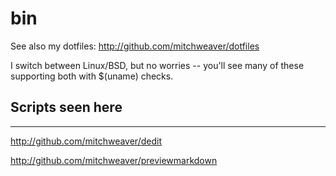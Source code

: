# bin

See also my dotfiles: http://github.com/mitchweaver/dotfiles


I switch between Linux/BSD, but no worries -- you'll see many of these supporting both with $(uname) checks.


## Scripts seen here
---------------------------------
http://github.com/mitchweaver/dedit

http://github.com/mitchweaver/previewmarkdown
